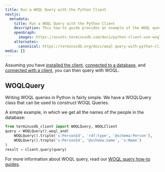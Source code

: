 ```yaml
---
title: Run a WOQL Query with the Python Client
nextjs:
  metadata:
    title: Run a WOQL Query with the Python Client
    description: This how-to guide provides an example of the WOQL query language using the Python client
    openGraph:
      images: https://assets.terminusdb.com/docs/python-client-use-woql-query.png
    alternates:
      canonical: https://terminusdb.org/docs/woql-query-with-python-client/
media: []
---
```


Assuming you have [installed the client](/docs/install-the-python-client/), [connected to a database](/docs/connect-to-a-database-with-python-client/), and [connected with a client](/docs/connect-with-python-client/), you can then query with WOQL.

## WOQLQuery

Writing WOQL queries in Python is fairly simple. We have a WOQLQuery class that can be used to construct WOQL Queries.

A simple example, in which we get all the names of the people in the database:

```python
from terminusdb_client import WOQLQuery, WOQLClient
query = WOQLQuery().woql_and(
    WOQLQuery().triple('v:PersonId', 'rdf:type', '@schema:Person'),
    WOQLQuery().trople('v:PersonId', '@schema:name', 'v:Name')
)
result = client.query(query)
```

For more information about WOQL query, read our [WOQL query how-to guides](/docs/woql-basics/).